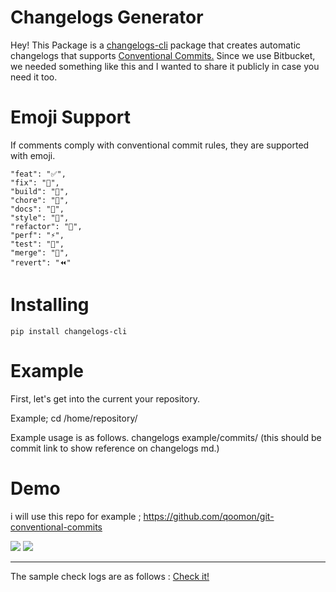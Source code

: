 # Changelogs Generator
Hey! This Package is a [changelogs-cli](https://pypi.org/project/changelogs-cli/)  package that creates automatic changelogs that supports [Conventional Commits.](https://www.conventionalcommits.org/en/v1.0.0/)
Since we use Bitbucket, we needed something like this and I wanted to share it publicly in case you need it too.

# Emoji Support
If comments comply with conventional commit rules, they are supported with emoji.

    "feat": "✅",
    "fix": "🚀",
    "build": "💚",
    "chore": "🚀",
    "docs": "📝",
    "style": "🎨",
    "refactor": "👷",
    "perf": "⚡️",
    "test": "🧪",
    "merge": "🎉",
    "revert": "⏪️"
    
# Installing

    pip install changelogs-cli

# Example

First, let's get into the current your repository. 

Example;
    cd /home/repository/

Example usage is as follows.
    changelogs example/commits/ (this should be commit link to show reference  on changelogs md.)


# Demo

i will use this repo for example ; https://github.com/qoomon/git-conventional-commits

<img src="https://raw.githubusercontent.com/AliYmn/changelogs/master/images/ex1.png">

<img src="https://raw.githubusercontent.com/AliYmn/changelogs/master/images/ex2.png">

---

The sample check logs are as follows : [Check it!](./exChangelog.md)
